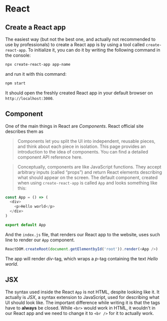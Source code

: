 # React

## Create a React app

The easiest way (but not the best one, and actually not recommended to use by professionals) to create a React app is by using a tool called `create-react-app`. To initialize it, you can do it by writing the following command in the console:
```bash
npx create-react-app app-name
```
and run it with this command:
```bash
npm start
```

It should open the freshly created React app in your default browser on `http://localhost:3000`.

## Component

One of the main things in React are *Components*. React official site describes them as 
> Components let you split the UI into independent, reusable pieces, and think about each piece in isolation. This page provides an introduction to the idea of components. You can find a detailed component API reference here.

> Conceptually, components are like JavaScript functions. They accept arbitrary inputs (called “props”) and return React elements describing what should appear on the screen.
The default component, created when using `create-react-app` is called `App` and looks something like this:

```js
const App = () => (
  <div>
    <p>Hello world</p>
  </div>
)

export default App
```

And the `index.js` file, that renders our React app to the website, uses such line to render our `App` component.
```js
ReactDOM.createRoot(document.getElementbyId('root')).render(<App />)
```

The app will render *div*-tag, which wraps a *p*-tag containing the text *Hello world*.

## JSX

The syntax used inside the React `App` is not HTML, despite looking like it. It actually is *JSX*, a syntax extension to JavaScript, used for describing what UI should look like. The important difference while writing it is that the tags have to **always** be closed. While `<br>` would work in HTML, it wouldn't in our React app and we need to change it to `<br />` for it to actually work.